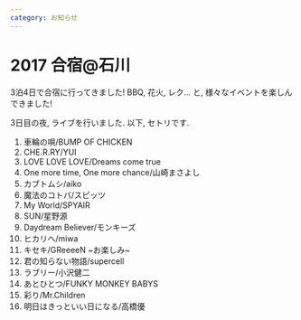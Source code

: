 ```yaml
---
category: お知らせ
---
```

# 2017 合宿@石川

3泊4日で合宿に行ってきました!
BBQ, 花火, レク... と, 様々なイベントを楽しんできました!

3日目の夜, ライブを行いました.
以下, セトリです.

 1. 車輪の唄/BUMP OF CHICKEN
 2. CHE.R.RY/YUI
 3. LOVE LOVE LOVE/Dreams come true
 4. One more time, One more chance/山崎まさよし
 5. カブトムシ/aiko
 6. 魔法のコトバ/スピッツ
 7. My World/SPYAIR
 8. SUN/星野源
 9. Daydream Believer/モンキーズ
10. ヒカリへ/miwa
11. キセキ/GReeeeN
    ~お楽しみ~
12. 君の知らない物語/supercell
13. ラブリー/小沢健二
14. あとひとつ/FUNKY MONKEY BABYS
15. 彩り/Mr.Children
16. 明日はきっといい日になる/高橋優